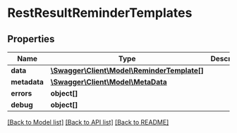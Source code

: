 # RestResultReminderTemplates

## Properties

 Name         | Type                                                                | Description | Notes      
--------------|---------------------------------------------------------------------|-------------|------------
 **data**     | [**\Swagger\Client\Model\ReminderTemplate[]**](ReminderTemplate.md) |             | [optional] 
 **metadata** | [**\Swagger\Client\Model\MetaData**](MetaData.md)                   |             | [optional] 
 **errors**   | **object[]**                                                        |             | [optional] 
 **debug**    | **object[]**                                                        |             | [optional] 

[[Back to Model list]](../../README.md#documentation-for-models) [[Back to API list]](../../README.md#documentation-for-api-endpoints) [[Back to README]](../../README.md)


